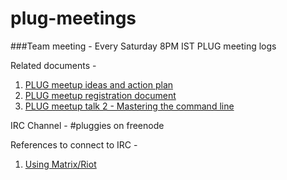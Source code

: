 # plug-meetings
###Team meeting - Every Saturday 8PM IST
PLUG meeting logs

Related documents - 
1. [PLUG meetup ideas and action plan](https://pad.disroot.org/p/PLUG_Meetup_Ideas)
1. [PLUG meetup registration document](https://etherpad.net/p/PLUG_Meetup_20-07-2019_Attendees)
2. [PLUG meetup talk 2 - Mastering the command line](https://github.com/whereistejas/plug-command-line)

IRC Channel - #pluggies on freenode

References to connect to IRC - 
1. [Using Matrix/Riot](https://github.com/matrix-org/matrix-appservice-irc/wiki/Guide:-How-to-use-Matrix-to-participate-in-IRC-rooms)
